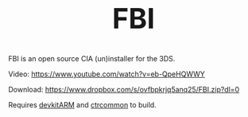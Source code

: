 <b><center><h1>FBI</h></center></b>
==========

FBI is an open source CIA (un)installer for the 3DS.

Video: https://www.youtube.com/watch?v=eb-QpeHQWWY

Download: https://www.dropbox.com/s/ovfbpkrjq5anq25/FBI.zip?dl=0

Requires [devkitARM](http://sourceforge.net/projects/devkitpro/files/devkitARM/) and [ctrcommon](https://github.com/Steveice10/ctrcommon) to build.
